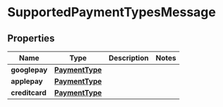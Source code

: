 
# SupportedPaymentTypesMessage

## Properties
Name | Type | Description | Notes
------------ | ------------- | ------------- | -------------
**googlepay** | [**PaymentType**](PaymentType.md) |  | 
**applepay** | [**PaymentType**](PaymentType.md) |  | 
**creditcard** | [**PaymentType**](PaymentType.md) |  | 



